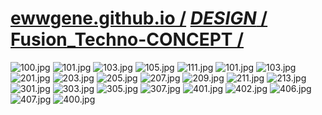 ﻿
# [ewwgene.github.io /](https://ewwgene.github.io/) [_DESIGN_ /](https://ewwgene.github.io/DESIGN) [Fusion_Techno-CONCEPT /](https://ewwgene.github.io/Fusion_Techno-CONCEPT)

<a id="100"></a> ![100.jpg](https://ewwgene.github.io/Fusion_Techno-CONCEPT/100.jpg)
<a id="101"></a> ![101.jpg](https://ewwgene.github.io/Fusion_Techno-CONCEPT/101.jpg)
<a id="103"></a> ![103.jpg](https://ewwgene.github.io/Fusion_Techno-CONCEPT/103.jpg)
<a id="105"></a> ![105.jpg](https://ewwgene.github.io/Fusion_Techno-CONCEPT/105.jpg)
<a id="111"></a> ![111.jpg](https://ewwgene.github.io/Fusion_Techno-CONCEPT/111.jpg)
<a id="101m"></a> ![101.jpg](https://ewwgene.github.io/Fusion_Techno-CONCEPT/Making/101.jpg)
<a id="103m"></a> ![103.jpg](https://ewwgene.github.io/Fusion_Techno-CONCEPT/Making/103.jpg)
<a id="201m"></a> ![201.jpg](https://ewwgene.github.io/Fusion_Techno-CONCEPT/Making/201.jpg)
<a id="203m"></a> ![203.jpg](https://ewwgene.github.io/Fusion_Techno-CONCEPT/Making/203.jpg)
<a id="205m"></a> ![205.jpg](https://ewwgene.github.io/Fusion_Techno-CONCEPT/Making/205.jpg)
<a id="207m"></a> ![207.jpg](https://ewwgene.github.io/Fusion_Techno-CONCEPT/Making/207.jpg)
<a id="209m"></a> ![209.jpg](https://ewwgene.github.io/Fusion_Techno-CONCEPT/Making/209.jpg)
<a id="211m"></a> ![211.jpg](https://ewwgene.github.io/Fusion_Techno-CONCEPT/Making/211.jpg)
<a id="213m"></a> ![213.jpg](https://ewwgene.github.io/Fusion_Techno-CONCEPT/Making/213.jpg)
<a id="301m"></a> ![301.jpg](https://ewwgene.github.io/Fusion_Techno-CONCEPT/Making/301.jpg)
<a id="303m"></a> ![303.jpg](https://ewwgene.github.io/Fusion_Techno-CONCEPT/Making/303.jpg)
<a id="305m"></a> ![305.jpg](https://ewwgene.github.io/Fusion_Techno-CONCEPT/Making/305.jpg)
<a id="307m"></a> ![307.jpg](https://ewwgene.github.io/Fusion_Techno-CONCEPT/Making/307.jpg)
<a id="401m"></a> ![401.jpg](https://ewwgene.github.io/Fusion_Techno-CONCEPT/Making/401.jpg)
<a id="402m"></a> ![402.jpg](https://ewwgene.github.io/Fusion_Techno-CONCEPT/Making/402.jpg)
<a id="406m"></a> ![406.jpg](https://ewwgene.github.io/Fusion_Techno-CONCEPT/Making/406.jpg)
<a id="407m"></a> ![407.jpg](https://ewwgene.github.io/Fusion_Techno-CONCEPT/Making/407.jpg)
<a id="400"></a> ![400.jpg](https://ewwgene.github.io/Fusion_Techno-CONCEPT/400.jpg)


